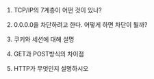 1. TCP/IP의 7계층이 어떤 것이 있나?

2. 0.0.0.0을 차단하려고 한다. 어떻게 하면 차단이 될까?

3. 쿠키와 세션에 대해 설명

4. GET과 POST방식의 차이점

5. HTTP가 무엇인지 설명하시오
